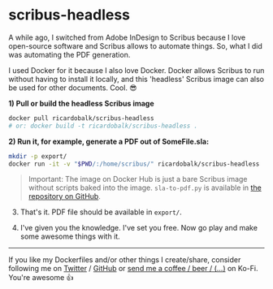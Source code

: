 # scribus-headless

A while ago, I switched from Adobe InDesign to Scribus because I love open-source software and Scribus allows to automate things. So, what I did was automating the PDF generation.

I used Docker for it because I also love Docker. Docker allows Scribus to run without having to install it locally, and this 'headless' Scribus image can also be used for other documents. Cool. :sunglasses:

**1) Pull or build the headless Scribus image**

```bash
docker pull ricardobalk/scribus-headless
# or: docker build -t ricardobalk/scribus-headless .
```

**2) Run it, for example, generate a PDF out of SomeFile.sla:**

```bash
mkdir -p export/
docker run -it -v "$PWD/:/home/scribus/" ricardobalk/scribus-headless ./SomeFile.sla -g --python-script sla-to-pdf.py
```

> Important: The image on Docker Hub is just a bare Scribus image without scripts baked into the image. `sla-to-pdf.py` is available in [the repository on GitHub][GitHub Repository].

3) That's it. PDF file should be available in `export/`.

4) I've given you the knowledge. I've set you free. Now go play and make some awesome things with it.

---

If you like my Dockerfiles and/or other things I create/share, consider following me on [Twitter][] / [GitHub][] or [send me a coffee / beer / (...)][Ko-Fi] on Ko-Fi. You're awesome :+1:

[GitHub Repository]: https://github.com/ricardobalk/docker/tree/main/scribus-headless	"GitHub repository with Ricardo's Dockerfiles"
[Twitter]: https://twitter.com/ricardobalk	"Ricardo Balk on Twitter"
[GitHub]: https://github.com/ricardobalk	"Ricardo Balk on GitHub"
[Ko-Fi]: https://ko-fi.com/ricardobalk	"Ricardo Balk on Ko-Fi"